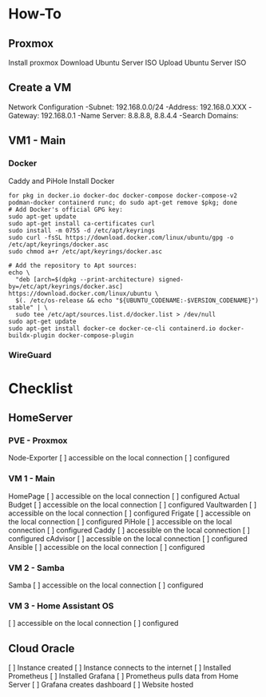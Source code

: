 # How-To

## Proxmox
Install proxmox
Download Ubuntu Server ISO
Upload Ubuntu Server ISO

## Create a VM
Network Configuration
-Subnet:  192.168.0.0/24
-Address: 192.168.0.XXX
-Gateway: 192.168.0.1
-Name Server: 8.8.8.8, 8.8.4.4
-Search Domains: 

## VM1 - Main
### Docker
Caddy and PiHole
Install Docker
```
for pkg in docker.io docker-doc docker-compose docker-compose-v2 podman-docker containerd runc; do sudo apt-get remove $pkg; done
# Add Docker's official GPG key:
sudo apt-get update
sudo apt-get install ca-certificates curl
sudo install -m 0755 -d /etc/apt/keyrings
sudo curl -fsSL https://download.docker.com/linux/ubuntu/gpg -o /etc/apt/keyrings/docker.asc
sudo chmod a+r /etc/apt/keyrings/docker.asc

# Add the repository to Apt sources:
echo \
  "deb [arch=$(dpkg --print-architecture) signed-by=/etc/apt/keyrings/docker.asc] https://download.docker.com/linux/ubuntu \
  $(. /etc/os-release && echo "${UBUNTU_CODENAME:-$VERSION_CODENAME}") stable" | \
  sudo tee /etc/apt/sources.list.d/docker.list > /dev/null
sudo apt-get update
sudo apt-get install docker-ce docker-ce-cli containerd.io docker-buildx-plugin docker-compose-plugin
```


### WireGuard




# Checklist
## HomeServer

### PVE - Proxmox
Node-Exporter
  [ ] accessible on the local connection
  [ ] configured

### VM 1 - Main
HomePage
  [ ] accessible on the local connection
  [ ] configured
Actual Budget
  [ ] accessible on the local connection
  [ ] configured
Vaultwarden
  [ ] accessible on the local connection
  [ ] configured
Frigate
  [ ] accessible on the local connection
  [ ] configured
PiHole
  [ ] accessible on the local connection
  [ ] configured
Caddy
  [ ] accessible on the local connection
  [ ] configured
cAdvisor
  [ ] accessible on the local connection
  [ ] configured
Ansible
  [ ] accessible on the local connection
  [ ] configured

### VM 2 - Samba
Samba
  [ ] accessible on the local connection
  [ ] configured

### VM 3 - Home Assistant OS
  [ ] accessible on the local connection
  [ ] configured

## Cloud Oracle
  [ ] Instance created
  [ ] Instance connects to the internet
  [ ] Installed Prometheus
  [ ] Installed Grafana
  [ ] Prometheus pulls data from Home Server
  [ ] Grafana creates dashboard
  [ ] Website hosted
